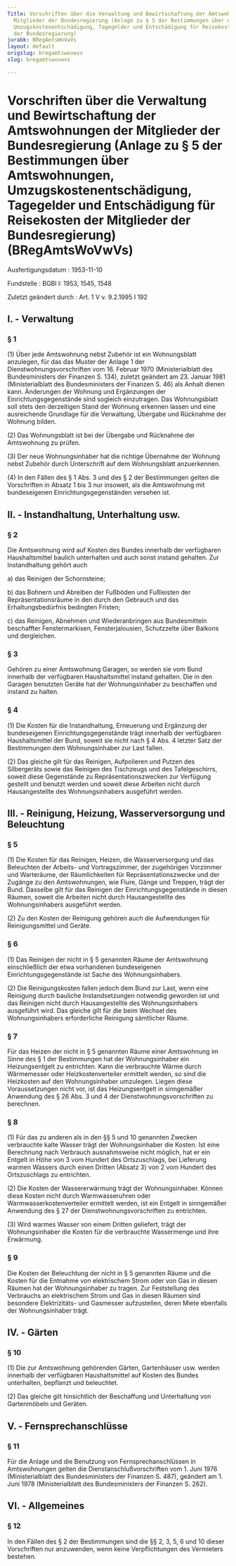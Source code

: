 ```yaml
---
Title: Vorschriften über die Verwaltung und Bewirtschaftung der Amtswohnungen der
  Mitglieder der Bundesregierung (Anlage zu § 5 der Bestimmungen über Amtswohnungen,
  Umzugskostenentschädigung, Tagegelder und Entschädigung für Reisekosten der Mitglieder
  der Bundesregierung)
jurabk: BRegAmtsWoVwVs
layout: default
origslug: bregamtswovwvs
slug: bregamtswovwvs

---
```


# Vorschriften über die Verwaltung und Bewirtschaftung der Amtswohnungen der Mitglieder der Bundesregierung (Anlage zu § 5 der Bestimmungen über Amtswohnungen, Umzugskostenentschädigung, Tagegelder und Entschädigung für Reisekosten der Mitglieder der Bundesregierung) (BRegAmtsWoVwVs)

Ausfertigungsdatum
:   1953-11-10

Fundstelle
:   BGBl I: 1953, 1545, 1548

Zuletzt geändert durch
:   Art. 1 V v. 9.2.1995 I 192


## I. - Verwaltung



### § 1

(1) Über jede Amtswohnung nebst Zubehör ist ein Wohnungsblatt
anzulegen, für das das Muster der Anlage 1 der
Dienstwohnungsvorschriften vom 16. Februar 1970 (Ministerialblatt des
Bundesministers der Finanzen S. 134), zuletzt geändert am 23. Januar
1981 (Ministerialblatt des Bundesministers der Finanzen S. 46) als
Anhalt dienen kann. Änderungen der Wohnung und Ergänzungen der
Einrichtungsgegenstände sind sogleich einzutragen. Das Wohnungsblatt
soll stets den derzeitigen Stand der Wohnung erkennen lassen und eine
ausreichende Grundlage für die Verwaltung, Übergabe und Rücknahme der
Wohnung bilden.

(2) Das Wohnungsblatt ist bei der Übergabe und Rücknahme der
Amtswohnung zu prüfen.

(3) Der neue Wohnungsinhaber hat die richtige Übernahme der Wohnung
nebst Zubehör durch Unterschrift auf dem Wohnungsblatt anzuerkennen.

(4) In den Fällen des § 1 Abs. 3 und des § 2 der Bestimmungen gelten
die Vorschriften in Absatz 1 bis 3 nur insoweit, als die Amtswohnung
mit bundeseigenen Einrichtungsgegenständen versehen ist.


## II. - Instandhaltung, Unterhaltung usw.



### § 2

Die Amtswohnung wird auf Kosten des Bundes innerhalb der verfügbaren
Haushaltsmittel baulich unterhalten und auch sonst instand gehalten.
Zur Instandhaltung gehört auch

a)  das Reinigen der Schornsteine;


b)  das Bohnern und Abreiben der Fußböden und Fußleisten der
    Repräsentationsräume in den durch den Gebrauch und das
    Erhaltungsbedürfnis bedingten Fristen;


c)  das Reinigen, Abnehmen und Wiederanbringen aus Bundesmitteln
    beschaffter Fenstermarkisen, Fensterjalousien, Schutzzelte über
    Balkons und dergleichen.





### § 3

Gehören zu einer Amtswohnung Garagen, so werden sie vom Bund innerhalb
der verfügbaren Haushaltsmittel instand gehalten. Die in den Garagen
benutzten Geräte hat der Wohnungsinhaber zu beschaffen und instand zu
halten.


### § 4

(1) Die Kosten für die Instandhaltung, Erneuerung und Ergänzung der
bundeseigenen Einrichtungsgegenstände trägt innerhalb der verfügbaren
Haushaltsmittel der Bund, soweit sie nicht nach § 4 Abs. 4 letzter
Satz der Bestimmungen dem Wohnungsinhaber zur Last fallen.

(2) Das gleiche gilt für das Reinigen, Aufpolieren und Putzen des
Silbergeräts sowie das Reinigen des Tischzeugs und des Tafelgeschirrs,
soweit diese Gegenstände zu Repräsentationszwecken zur Verfügung
gestellt und benutzt werden und soweit diese Arbeiten nicht durch
Hausangestellte des Wohnungsinhabers ausgeführt werden.


## III. - Reinigung, Heizung, Wasserversorgung und Beleuchtung



### § 5

(1) Die Kosten für das Reinigen, Heizen, die Wasserversorgung und das
Beleuchten der Arbeits- und Vortragszimmer, der zugehörigen Vorzimmer
und Warteräume, der Räumlichkeiten für Repräsentationszwecke und der
Zugänge zu den Amtswohnungen, wie Flure, Gänge und Treppen, trägt der
Bund. Dasselbe gilt für das Reinigen der Einrichtungsgegenstände in
diesen Räumen, soweit die Arbeiten nicht durch Hausangestellte des
Wohnungsinhabers ausgeführt werden.

(2) Zu den Kosten der Reinigung gehören auch die Aufwendungen für
Reinigungsmittel und Geräte.


### § 6

(1) Das Reinigen der nicht in § 5 genannten Räume der Amtswohnung
einschließlich der etwa vorhandenen bundeseigenen
Einrichtungsgegenstände ist Sache des Wohnungsinhabers.

(2) Die Reinigungskosten fallen jedoch dem Bund zur Last, wenn eine
Reinigung durch bauliche Instandsetzungen notwendig geworden ist und
das Reinigen nicht durch Hausangestellte des Wohnungsinhabers
ausgeführt wird. Das gleiche gilt für die beim Wechsel des
Wohnungsinhabers erforderliche Reinigung sämtlicher Räume.


### § 7

Für das Heizen der nicht in § 5 genannten Räume einer Amtswohnung im
Sinne des § 1 der Bestimmungen hat der Wohnungsinhaber ein
Heizungsentgelt zu entrichten. Kann die verbrauchte Wärme durch
Wärmemesser oder Heizkostenverteiler ermittelt werden, so sind die
Heizkosten auf den Wohnungsinhaber umzulegen. Liegen diese
Voraussetzungen nicht vor, ist das Heizungsentgelt in sinngemäßer
Anwendung des § 26 Abs. 3 und 4 der Dienstwohnungsvorschriften zu
berechnen.


### § 8

(1) Für das zu anderen als in den §§ 5 und 10 genannten Zwecken
verbrauchte kalte Wasser trägt der Wohnungsinhaber die Kosten. Ist
eine Berechnung nach Verbrauch ausnahmsweise nicht möglich, hat er ein
Entgelt in Höhe von 3 vom Hundert des Ortszuschlags, bei Lieferung
warmen Wassers durch einen Dritten (Absatz 3) von 2 vom Hundert des
Ortszuschlags zu entrichten.

(2) Die Kosten der Wassererwärmung trägt der Wohnungsinhaber. Können
diese Kosten nicht durch Warmwasseruhren oder
Warmwasserkostenverteiler ermittelt werden, ist ein Entgelt in
sinngemäßer Anwendung des § 27 der Dienstwohnungsvorschriften zu
entrichten.

(3) Wird warmes Wasser von einem Dritten geliefert, trägt der
Wohnungsinhaber die Kosten für die verbrauchte Wassermenge und ihre
Erwärmung.


### § 9

Die Kosten der Beleuchtung der nicht in § 5 genannten Räume und die
Kosten für die Entnahme von elektrischem Strom oder von Gas in diesen
Räumen hat der Wohnungsinhaber zu tragen. Zur Feststellung des
Verbrauchs an elektrischem Strom und Gas in diesen Räumen sind
besondere Elektrizitäts- und Gasmesser aufzustellen, deren Miete
ebenfalls der Wohnungsinhaber trägt.


## IV. - Gärten



### § 10

(1) Die zur Amtswohnung gehörenden Gärten, Gartenhäuser usw. werden
innerhalb der verfügbaren Haushaltsmittel auf Kosten des Bundes
unterhalten, bepflanzt und beleuchtet.

(2) Das gleiche gilt hinsichtlich der Beschaffung und Unterhaltung von
Gartenmöbeln und Geräten.


## V. - Fernsprechanschlüsse



### § 11

Für die Anlage und die Benutzung von Fernsprechanschlüssen in
Amtswohnungen gelten die Dienstanschlußvorschriften vom 1. Juni 1976
(Ministerialblatt des Bundesministers der Finanzen S. 487), geändert
am 1. Juni 1978 (Ministerialblatt des Bundesministers der Finanzen S.
262).


## VI. - Allgemeines



### § 12

In den Fällen des § 2 der Bestimmungen sind die §§ 2, 3, 5, 6 und 10
dieser Vorschriften nur anzuwenden, wenn keine Verpflichtungen des
Vermieters bestehen.

